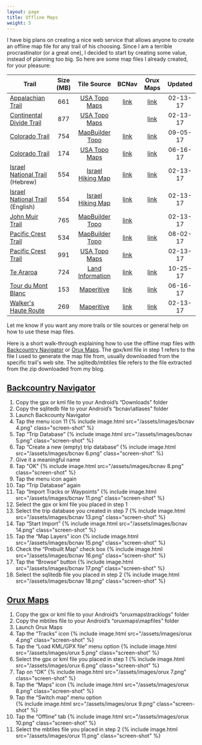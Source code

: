 ```yaml
---
layout: page
title: Offline Maps
weight: 5
---
```


I have big plans on creating a nice web service that allows anyone to create an offline map file for any trail of his choosing. Since I am a terrible procrastinator (or a great one), I decided to start by creating some value, instead of planning too big. So here are some map files I already created, for your pleasure:

| Trail                                  | Size (MB) |       Tile Source        |             BCNav             |            Orux Maps            | Updated  |
| -------------------------------------- | :-------: | :----------------------: | :---------------------------: | :-----------------------------: | :------: |
| [Appalachian Trail][at]                |    661    | [USA Topo Maps][ustopo]  |       [link][at-bcnav]        |       [link][at-mbtiles]        | 02-13-17 |
| [Continental Divide Trail][cdt]        |    877    | [USA Topo Maps][ustopo]  |                               |       [link][cdt-mbtiles]       | 02-13-17 |
| [Colorado Trail][ct]                   |    754    |  [MapBuilder Topo][mbt]  | [link][colorado-trail-bcnav]  | [link][colorado-trail-mbtiles]  | 09-05-17 |
| [Colorado Trail][ct]                   |    174    | [USA Topo Maps][ustopo]  | [link][colorado-trail-bcnav2] | [link][colorado-trail-mbtiles2] | 06-16-17 |
| [Israel National Trail][int] (Hebrew)  |    554    | [Israel Hiking Map][ihm] |     [link][int-bcnav-he]      |     [link][int-mbtiles-he]      | 02-13-17 |
| [Israel National Trail][int] (English) |    554    | [Israel Hiking Map][ihm] |     [link][int-bcnav-en]      |     [link][int-mbtiles-en]      | 02-13-17 |
| [John Muir Trail][jmt]                 |    765    |  [MapBuilder Topo][mbt]  |       [link][jmt-bcnav]       |                                 | 02-13-17 |
| [Pacific Crest Trail][pct]             |    534    |  [MapBuilder Topo][mbt]  |       [link][pct-bcnav]       |        [link][pct-orux]         | 08-02-17 |
| [Pacific Crest Trail][pct]             |    991    | [USA Topo Maps][ustopo]  |      [link][pct-bcnav2]       |                                 | 02-13-17 |
| [Te Araroa][ta]                        |    724    | [Land Information][linz] |       [link][ta-bcnav]        |         [link][ta-orux]         | 10-25-17 |
| [Tour du Mont Blanc][tmb]              |    153    | [Maperitive][maperitive] |       [link][tmb-bcnav]       |        [link][tmb-orux]         | 06-16-17 |
| [Walker's Haute Route][whr]            |    269    | [Maperitive][maperitive] |       [link][whr-bcnav]       |        [link][whr-orux]         | 02-13-17 |

Let me know if you want any more trails or tile sources or general help on how to use these map files.

Here is a short walk-through explaining how to use the offline map files with [Backcountry Navigator](#backcountry-navigator) or [Orux Maps](#orux-maps). The gpx/kml file in step 1 refers to the file I used to generate the map file from, usually downloaded from the specific trail's web site. The sqlitedb/mbtiles file refers to the file extracted from the zip downloaded from my blog.

## [Backcountry Navigator]

1. Copy the gpx or kml file to your Android’s “Downloads” folder
1. Copy the sqlitedb file to your Android’s “bcnav\atlases” folder
1. Launch Backcounty Navigator
1. Tap the menu icon 11
   {% include image.html src="/assets/images/bcnav 4.png" class="screen-shot" %}
1. Tap “Trip Database”
   {% include image.html src="/assets/images/bcnav 5.png" class="screen-shot" %}
1. Tap “Create a new (empty) trip database”
   {% include image.html src="/assets/images/bcnav 6.png" class="screen-shot" %}
1. Give it a meaningful name
1. Tap "OK"
   {% include image.html src="/assets/images/bcnav 8.png" class="screen-shot" %}
1. Tap the menu icon again
1. Tap “Trip Database” again
1. Tap “Import Tracks or Waypoints”
   {% include image.html src="/assets/images/bcnav 11.png" class="screen-shot" %}
1. Select the gpx or kml file you placed in step 1
1. Select the trip database you created in step 7
   {% include image.html src="/assets/images/bcnav 13.png" class="screen-shot" %}
1. Tap “Start Import”
   {% include image.html src="/assets/images/bcnav 14.png" class="screen-shot" %}
1. Tap the “Map Layers” icon
   {% include image.html src="/assets/images/bcnav 15.png" class="screen-shot" %}
1. Check the “Prebuilt Map” check box
   {% include image.html src="/assets/images/bcnav 16.png" class="screen-shot" %}
1. Tap the “Browse” button
   {% include image.html src="/assets/images/bcnav 17.png" class="screen-shot" %}
1. Select the sqlitedb file you placed in step 2
   {% include image.html src="/assets/images/bcnav 18.png" class="screen-shot" %}

## [Orux Maps]

1. Copy the gpx or kml file to your Android’s “oruxmaps\tracklogs” folder
1. Copy the mbtiles file to your Android’s “oruxmaps\mapfiles” folder
1. Launch Orux Maps
1. Tap the “Tracks” icon
   {% include image.html src="/assets/images/orux 4.png" class="screen-shot" %}
1. Tap the “Load KML/GPX file” menu option
   {% include image.html src="/assets/images/orux 5.png" class="screen-shot" %}
1. Select the gpx or kml file you placed in step 1
   {% include image.html src="/assets/images/orux 6.png" class="screen-shot" %}
1. Tap on “OK”
   {% include image.html src="/assets/images/orux 7.png" class="screen-shot" %}
1. Tap the “Maps” icon
   {% include image.html src="/assets/images/orux 8.png" class="screen-shot" %}
1. Tap the “Switch map” menu option  
   {% include image.html src="/assets/images/orux 9.png" class="screen-shot" %}
1. Tap the “Offline” tab
   {% include image.html src="/assets/images/orux 10.png" class="screen-shot" %}
1. Select the mbtiles file you placed in step 2
   {% include image.html src="/assets/images/orux 11.png" class="screen-shot" %}

[at]: http://www.appalachiantrail.org/home/explore-the-trail
[at-bcnav]: https://storage.googleapis.com/atgardner/AT%20-%20USA%20Topo%20Maps%20-%200-15%20-%20BCNav.zip
[at-mbtiles]: https://storage.googleapis.com/atgardner/AT%20-%20USA%20Topo%20Maps%20-%200-15%20-%20MBTiles.zip
[cdt]: http://continentaldividetrail.org/cdt-data/
[cdt-mbtiles]: https://storage.googleapis.com/atgardner/CDT%20-%20USA%20Topo%20Maps%20-%200-15%20-%20MBTiles.zip
[ct]: http://bearcreeksurvey.com/but_ct_waypoints.htm
[colorado-trail-bcnav]: https://storage.googleapis.com/atgardner/Colorado%20Trail%20-%20MapBuilder%20-%2010-15.sqlitedb
[colorado-trail-mbtiles]: https://storage.googleapis.com/atgardner/Colorado%20Trail%20-%20MapBuilder%20-%2010-15.mbtiles
[colorado-trail-bcnav2]: https://storage.googleapis.com/atgardner/CT%20-%20USA%20Topo%20Maps%20-%200-15%20-%20BCNav.zip
[colorado-trail-mbtiles2]: https://storage.googleapis.com/atgardner/CT%20-%20USA%20Topo%20Maps%20-%200-15%20-%20MBTiles.zip
[int]: https://hiking.waymarkedtrails.org/#route?id=282071
[int-bcnav-he]: https://storage.googleapis.com/atgardner/INT%20-%20Israel%20Hiking%20Map%20-%207-15%20-%20BCNav.zip
[int-mbtiles-he]: https://storage.googleapis.com/atgardner/INT%20-%20Israel%20Hiking%20Map%20-%207-15%20-%20MBTiles.zip
[int-bcnav-en]: https://storage.googleapis.com/atgardner/INT%20-%20Israel%20Hiking%20Map%2C%20EN%20-%207-15%20-%20BCNav.zip
[int-mbtiles-en]: https://storage.googleapis.com/atgardner/INT%20-%20Israel%20Hiking%20Map%2C%20EN%20-%207-15%20-%20MBTiles.zip
[jmt]: https://hiking.waymarkedtrails.org/#route?id=1244828
[jmt-bcnav]: https://storage.googleapis.com/atgardner/John%20Muir%20Trail%20-%20MapBuilder%20Topo%20-%2010-16.sqlitedb
[pct]: https://www.pctmap.net/google/
[pct-bcnav]: https://storage.googleapis.com/atgardner/PCT%20-%20MapBuilder%20Topo%20-%205-15%20-%20BCNav.zip
[pct-orux]: https://storage.googleapis.com/atgardner/PCT%20-%20MapBuilder%20Topo%20-%205-15%20-%20Orux.zip
[pct-bcnav2]: https://storage.googleapis.com/atgardner/PCT%20-%20USA%20Topo%20Maps%20-%200-15%20-%20BCNav.zip
[ta]: https://www.teararoa.org.nz/downloads/
[ta-bcnav]: https://storage.googleapis.com/atgardner/TA%20-%20Land%20Information%20-%200-15%20-%20BCNav.zip
[ta-orux]: https://storage.googleapis.com/atgardner/TA%20-%20Land%20Information%20-%200-15%20-%20MBTiles.zip
[tmb]: https://hiking.waymarkedtrails.org/#route?id=6436417
[tmb-bcnav]: https://storage.googleapis.com/atgardner/Tour%20du%20Mont%20Blanc%20-%20Maperitive%20-%2010-15%20-%20BCNav.zip
[tmb-orux]: https://storage.googleapis.com/atgardner/Tour%20du%20Mont%20Blanc%20-%20Maperitive%20-%2010-15%20-%20MBTiles.zip
[whr]: https://hiking.waymarkedtrails.org/#route?id=7383151
[whr-bcnav]: https://storage.googleapis.com/atgardner/Walker's%20Haute%20Route%20-%20Maperitive%20-%2010-15%20-%20BCNav.zip
[whr-orux]: https://storage.googleapis.com/atgardner/Walker's%20Haute%20Route%20-%20Maperitive%20-%2010-15%20-%20MBTiles.zip
[ustopo]: http://www.arcgis.com/home/webmap/viewer.html?url=http%3A%2F%2Fservices.arcgisonline.com%2Farcgis%2Frest%2Fservices%2FUSA_Topo_Maps%2FMapServer&source=sd
[mbt]: https://caltopo.com/map.html#b=mbt
[ihm]: https://israelhiking.osm.org.il/
[linz]: https://www.topomap.co.nz/
[maperitive]: http://maperitive.net/
[backcountry navigator]: http://backcountrynavigator.com/
[orux maps]: http://www.oruxmaps.com/
